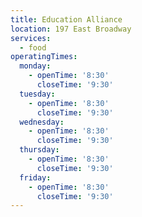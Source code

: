```yaml
---
title: Education Alliance
location: 197 East Broadway
services:
  - food
operatingTimes:
  monday:
    - openTime: '8:30'
      closeTime: '9:30'
  tuesday:
    - openTime: '8:30'
      closeTime: '9:30'
  wednesday:
    - openTime: '8:30'
      closeTime: '9:30'
  thursday:
    - openTime: '8:30'
      closeTime: '9:30'
  friday:
    - openTime: '8:30'
      closeTime: '9:30'
---
```

